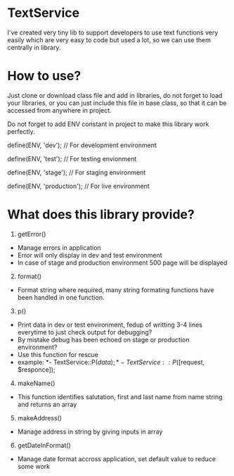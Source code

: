 # TextService
I've created very tiny lib to support developers to use text functions very easily which are very easy to code but used a lot, so we can use them centrally in library.

# How to use?
Just clone or download class file and add in libraries, do not forget to load your libraries, or you can just include this file in base class, so that it can be accessed from anywhere in project.

Do not forget to add ENV constant in project to make this library work perfectly.

define(ENV, 'dev');             // For development environment

define(ENV, 'test');            // For testing envionment

define(ENV, 'stage');           // For staging environment

define(ENV, 'production');      // For live environment


# What does this library provide?
1. getError()
  * Manage errors in application
  * Error will only display in dev and test environment
  * In case of stage and production environment 500 page will be displayed

2. format()
  * Format string where required, many string formating functions have been handled in one function.
  
3. p()
  * Print data in dev or test environment, fedup of writting 3-4 lines everytime to just check output for debugging?
  * By mistake debug has been echoed on stage or production environment?
  * Use this function for rescue 
  * example: 
  *- TextService::P($data);
  *- TextService::P([$request, $responce]);

4. makeName()
  * This function identifies salutation, first and last name from name string and returns an array 
  
5. makeAddress()
  *  Manage address in string by giving inputs in array
  
6. getDateInFormat()
  * Manage date format accross application, set default value to reduce some work
